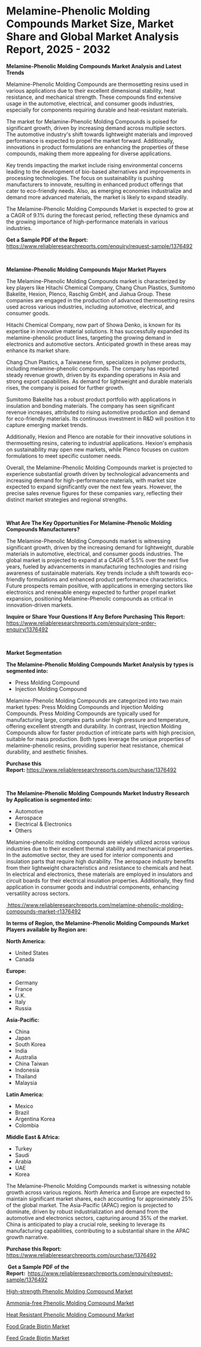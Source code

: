 <p><h1>Melamine-Phenolic Molding Compounds Market Size, Market Share and Global Market Analysis Report, 2025 - 2032</h1></p><p><strong>Melamine-Phenolic Molding Compounds Market Analysis and Latest Trends</strong></p>
<p><p>Melamine-Phenolic Molding Compounds are thermosetting resins used in various applications due to their excellent dimensional stability, heat resistance, and mechanical strength. These compounds find extensive usage in the automotive, electrical, and consumer goods industries, especially for components requiring durable and heat-resistant materials.</p><p>The market for Melamine-Phenolic Molding Compounds is poised for significant growth, driven by increasing demand across multiple sectors. The automotive industry's shift towards lightweight materials and improved performance is expected to propel the market forward. Additionally, innovations in product formulations are enhancing the properties of these compounds, making them more appealing for diverse applications.</p><p>Key trends impacting the market include rising environmental concerns leading to the development of bio-based alternatives and improvements in processing technologies. The focus on sustainability is pushing manufacturers to innovate, resulting in enhanced product offerings that cater to eco-friendly needs. Also, as emerging economies industrialize and demand more advanced materials, the market is likely to expand steadily.</p><p>The Melamine-Phenolic Molding Compounds Market is expected to grow at a CAGR of 9.1% during the forecast period, reflecting these dynamics and the growing importance of high-performance materials in various industries.</p></p>
<p><strong>Get a Sample PDF of the Report:&nbsp;</strong> <a href="https://www.reliableresearchreports.com/enquiry/request-sample/1376492?utm_campaign=31&utm_medium=2&utm_source=Github&utm_content=ia&utm_term=13012025&utm_id=melamine-phenolic-molding-compounds">https://www.reliableresearchreports.com/enquiry/request-sample/1376492</a></p>
<p>&nbsp;</p>
<p><strong>Melamine-Phenolic Molding Compounds Major Market Players</strong></p>
<p><p>The Melamine-Phenolic Molding Compounds market is characterized by key players like Hitachi Chemical Company, Chang Chun Plastics, Sumitomo Bakelite, Hexion, Plenco, Raschig GmbH, and Jiahua Group. These companies are engaged in the production of advanced thermosetting resins used across various industries, including automotive, electrical, and consumer goods.</p><p>Hitachi Chemical Company, now part of Showa Denko, is known for its expertise in innovative material solutions. It has successfully expanded its melamine-phenolic product lines, targeting the growing demand in electronics and automotive sectors. Anticipated growth in these areas may enhance its market share.</p><p>Chang Chun Plastics, a Taiwanese firm, specializes in polymer products, including melamine-phenolic compounds. The company has reported steady revenue growth, driven by its expanding operations in Asia and strong export capabilities. As demand for lightweight and durable materials rises, the company is poised for further growth.</p><p>Sumitomo Bakelite has a robust product portfolio with applications in insulation and bonding materials. The company has seen significant revenue increases, attributed to rising automotive production and demand for eco-friendly materials. Its continuous investment in R&D will position it to capture emerging market trends.</p><p>Additionally, Hexion and Plenco are notable for their innovative solutions in thermosetting resins, catering to industrial applications. Hexion's emphasis on sustainability may open new markets, while Plenco focuses on custom formulations to meet specific customer needs.</p><p>Overall, the Melamine-Phenolic Molding Compounds market is projected to experience substantial growth driven by technological advancements and increasing demand for high-performance materials, with market size expected to expand significantly over the next few years. However, the precise sales revenue figures for these companies vary, reflecting their distinct market strategies and regional strengths.</p></p>
<p>&nbsp;</p>
<p><strong>What Are The Key Opportunities For Melamine-Phenolic Molding Compounds Manufacturers?</strong></p>
<p><p>The Melamine-Phenolic Molding Compounds market is witnessing significant growth, driven by the increasing demand for lightweight, durable materials in automotive, electrical, and consumer goods industries. The global market is projected to expand at a CAGR of 5.5% over the next five years, fueled by advancements in manufacturing technologies and rising awareness of sustainable materials. Key trends include a shift towards eco-friendly formulations and enhanced product performance characteristics. Future prospects remain positive, with applications in emerging sectors like electronics and renewable energy expected to further propel market expansion, positioning Melamine-Phenolic compounds as critical in innovation-driven markets.</p></p>
<p><strong>Inquire or Share Your Questions If Any Before Purchasing This Report:</strong> <a href="https://www.reliableresearchreports.com/enquiry/pre-order-enquiry/1376492?utm_campaign=31&utm_medium=2&utm_source=Github&utm_content=ia&utm_term=13012025&utm_id=melamine-phenolic-molding-compounds">https://www.reliableresearchreports.com/enquiry/pre-order-enquiry/1376492</a></p>
<p>&nbsp;</p>
<p><strong>Market Segmentation</strong></p>
<p><strong>The Melamine-Phenolic Molding Compounds Market Analysis by types is segmented into:</strong></p>
<p><ul><li>Press Molding Compound</li><li>Injection Molding Compound</li></ul></p>
<p><p>Melamine-Phenolic Molding Compounds are categorized into two main market types: Press Molding Compounds and Injection Molding Compounds. Press Molding Compounds are typically used for manufacturing large, complex parts under high pressure and temperature, offering excellent strength and durability. In contrast, Injection Molding Compounds allow for faster production of intricate parts with high precision, suitable for mass production. Both types leverage the unique properties of melamine-phenolic resins, providing superior heat resistance, chemical durability, and aesthetic finishes.</p></p>
<p><strong>Purchase this Report:&nbsp;</strong><a href="https://www.reliableresearchreports.com/purchase/1376492?utm_campaign=31&utm_medium=2&utm_source=Github&utm_content=ia&utm_term=13012025&utm_id=melamine-phenolic-molding-compounds">https://www.reliableresearchreports.com/purchase/1376492</a></p>
<p>&nbsp;</p>
<p><strong>The Melamine-Phenolic Molding Compounds Market Industry Research by Application is segmented into:</strong></p>
<p><ul><li>Automotive</li><li>Aerospace</li><li>Electrical & Electronics</li><li>Others</li></ul></p>
<p><p>Melamine-phenolic molding compounds are widely utilized across various industries due to their excellent thermal stability and mechanical properties. In the automotive sector, they are used for interior components and insulation parts that require high durability. The aerospace industry benefits from their lightweight characteristics and resistance to chemicals and heat. In electrical and electronics, these materials are employed in insulators and circuit boards for their electrical insulation properties. Additionally, they find application in consumer goods and industrial components, enhancing versatility across sectors.</p></p>
<p><a href="https://www.reliableresearchreports.com/melamine-phenolic-molding-compounds-market-r1376492?utm_campaign=31&utm_medium=2&utm_source=Github&utm_content=ia&utm_term=13012025&utm_id=melamine-phenolic-molding-compounds">&nbsp;https://www.reliableresearchreports.com/melamine-phenolic-molding-compounds-market-r1376492</a></p>
<p><strong>In terms of Region, the Melamine-Phenolic Molding Compounds Market Players available by Region are:</strong></p>
<p>
    <p> <strong> North America: </strong>
        <ul>
            <li>United States</li>
            <li>Canada</li>
        </ul>
        </p> 
    <p> <strong> Europe: </strong>
        <ul>
            <li>Germany</li>
            <li>France</li>
            <li>U.K.</li>
            <li>Italy</li>
            <li>Russia</li>
        </ul>
        </p> 
    <p> <strong> Asia-Pacific: </strong>
        <ul>
            <li>China</li>
            <li>Japan</li>
            <li>South Korea</li>
            <li>India</li>
            <li>Australia</li>
            <li>China Taiwan</li>
            <li>Indonesia</li>
            <li>Thailand</li>
            <li>Malaysia</li>
        </ul>
        </p> 
    <p> <strong> Latin America: </strong>
        <ul>
            <li>Mexico</li>
            <li>Brazil</li>
            <li>Argentina Korea</li>
            <li>Colombia</li>
        </ul>
        </p> 
    <p> <strong> Middle East & Africa: </strong>
        <ul>
            <li>Turkey</li>
            <li>Saudi</li>
            <li>Arabia</li>
            <li>UAE</li>
            <li>Korea</li>
        </ul>
    </p>
    </p>
<p><p>The Melamine-Phenolic Molding Compounds market is witnessing notable growth across various regions. North America and Europe are expected to maintain significant market shares, each accounting for approximately 25% of the global market. The Asia-Pacific (APAC) region is projected to dominate, driven by robust industrialization and demand from the automotive and electronics sectors, capturing around 35% of the market. China is anticipated to play a crucial role, seeking to leverage its manufacturing capabilities, contributing to a substantial share in the APAC growth narrative.</p></p>
<p><strong>Purchase this Report: </strong><a href="https://www.reliableresearchreports.com/purchase/1376492?utm_campaign=31&utm_medium=2&utm_source=Github&utm_content=ia&utm_term=13012025&utm_id=melamine-phenolic-molding-compounds">https://www.reliableresearchreports.com/purchase/1376492</a></p>
<p>&nbsp;<strong>Get a Sample PDF of the Report:&nbsp;&nbsp;</strong><a href="https://www.reliableresearchreports.com/enquiry/request-sample/1376492?utm_campaign=31&utm_medium=2&utm_source=Github&utm_content=ia&utm_term=13012025&utm_id=melamine-phenolic-molding-compounds">https://www.reliableresearchreports.com/enquiry/request-sample/1376492</a></p>
<p><strong></strong></p>
<p><p><a href="https://github.com/lehumiston1971679/Market-Research-Report-List-1/blob/main/high-strength-phenolic-molding-compound-market.md?utm_campaign=31&utm_medium=2&utm_source=Github&utm_content=ia&utm_term=13012025&utm_id=melamine-phenolic-molding-compounds">High-strength Phenolic Molding Compound Market</a></p><p><a href="https://github.com/locarol73/Market-Research-Report-List-1/blob/main/ammonia-free-phenolic-molding-compound-market.md?utm_campaign=31&utm_medium=2&utm_source=Github&utm_content=ia&utm_term=13012025&utm_id=melamine-phenolic-molding-compounds">Ammonia-free Phenolic Molding Compound Market</a></p><p><a href="https://github.com/rileymgdorcas/Market-Research-Report-List-1/blob/main/heat-resistant-phenolic-molding-compound-market.md?utm_campaign=31&utm_medium=2&utm_source=Github&utm_content=ia&utm_term=13012025&utm_id=melamine-phenolic-molding-compounds">Heat Resistant Phenolic Molding Compound Market</a></p><p><a href="https://github.com/LilianFaulkner65/Market-Research-Report-List-1/blob/main/food-grade-biotin-market.md?utm_campaign=31&utm_medium=2&utm_source=Github&utm_content=ia&utm_term=13012025&utm_id=melamine-phenolic-molding-compounds">Food Grade Biotin Market</a></p><p><a href="https://github.com/SamiaChowdhury801/Market-Research-Report-List-1/blob/main/feed-grade-biotin-market.md?utm_campaign=31&utm_medium=2&utm_source=Github&utm_content=ia&utm_term=13012025&utm_id=melamine-phenolic-molding-compounds">Feed Grade Biotin Market</a></p></p>